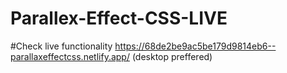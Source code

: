 # Parallex-Effect-CSS-LIVE

#Check live functionality https://68de2be9ac5be179d9814eb6--parallaxeffectcss.netlify.app/  (desktop preffered)
